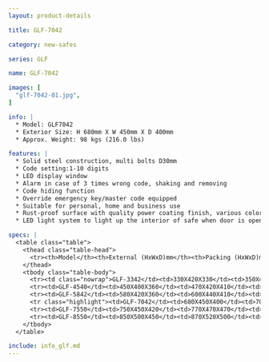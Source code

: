 ```yaml
---
layout: product-details

title: GLF-7042

category: new-safes

series: GLF

name: GLF-7042

images: [
  "glf-7042-01.jpg",
]

info: |
  * Model: GLF7042
  * Exterior Size: H 680mm X W 450mm X D 400mm
  * Approx. Weight: 98 kgs (216.0 lbs)

features: |
  * Solid steel construction, multi bolts D30mm
  * Code setting:1-10 digits
  * LED display window
  * Alarm in case of 3 times wrong code, shaking and removing
  * Code hiding function
  * Override emergency key/master code equipped
  * Suitable for personal, home and business use
  * Rust-proof surface with quality power coating finish, various colors available
  * LED light system to light up the interior of safe when door is open

specs: |
  <table class="table">
    <thead class="table-head">
      <tr><th>Model</th><th>External (HxWxD)mm</th><th>Packing (HxWxD)mm</th><th>Weight (kg)</th><th>Door (mm)</th><th>Body (mm)</th><th>20’FCL (pcs)</th></tr>
    </thead>
    <tbody class="table-body">
      <tr><td class="nowrap">GLF-3342</td><td>330X420X330</td><td>350X420X380</td><td>36</td><td>10</td><td>4</td><td>480</td></tr>
      <tr><td>GLF-4540</td><td>450X400X360</td><td>470X420X410</td><td>46</td><td>10</td><td>4</td><td>380</td></tr>
      <tr><td>GLF-5842</td><td>580X420X360</td><td>600X440X410</td><td>74</td><td>10</td><td>6</td><td>240</td></tr>
      <tr class="highlight"><td>GLF-7042</td><td>680X450X400</td><td>700X470X450</td><td>98</td><td>10</td><td>6</td><td>200</td></tr>
      <tr><td>GLF-7550</td><td>750X450X420</td><td>770X470X470</td><td>108</td><td>10</td><td>6</td><td>175</td></tr>
      <tr><td>GLF-8550</td><td>850X500X450</td><td>870X520X500</td><td>133</td><td>10</td><td>6</td><td>130</td></tr>
    </tbody>
  </table>

include: info_glf.md
---
```

